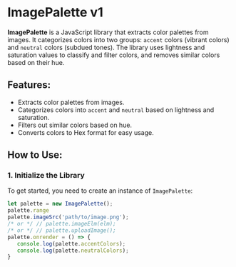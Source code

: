 # ImagePalette v1

**ImagePalette** is a JavaScript library that extracts color palettes from images. It categorizes colors into two groups: `accent` colors (vibrant colors) and `neutral` colors (subdued tones). The library uses lightness and saturation values to classify and filter colors, and removes similar colors based on their hue.

## Features:
- Extracts color palettes from images.
- Categorizes colors into `accent` and `neutral` based on lightness and saturation.
- Filters out similar colors based on hue.
- Converts colors to Hex format for easy usage.

## How to Use:

### 1. Initialize the Library
To get started, you need to create an instance of `ImagePalette`:
```javascript
let palette = new ImagePalette();
palette.range
palette.imageSrc('path/to/image.png');
/* or */ // palette.imageElm(elm);
/* or */ // palette.uploadImage();
palette.onrender = () => {
   console.log(palette.accentColors);
   console.log(palette.neutralColors);
}